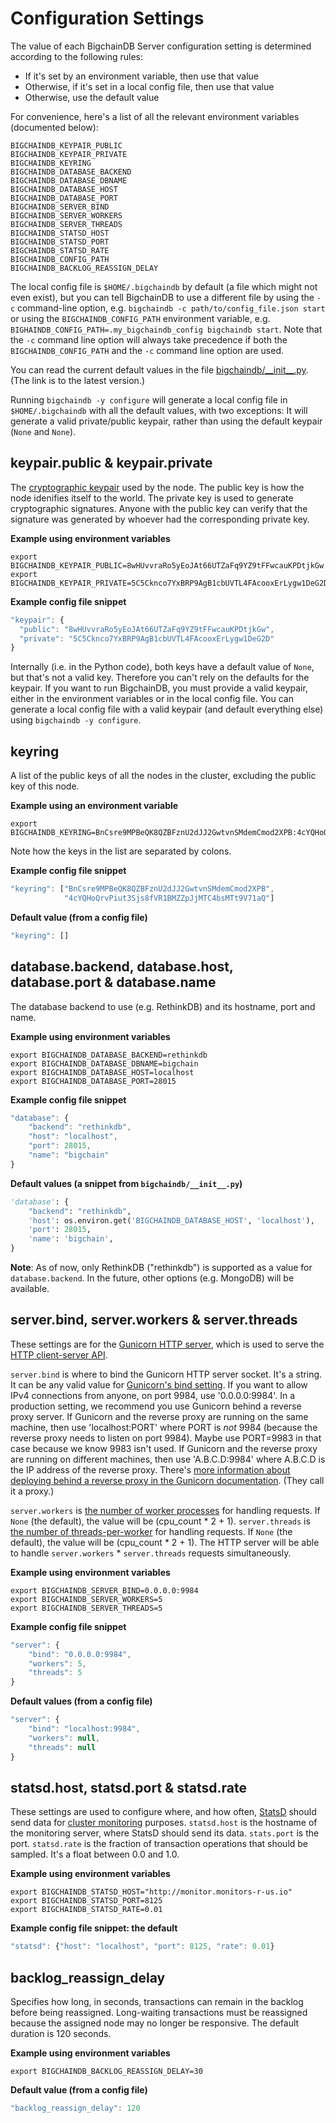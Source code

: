 # Configuration Settings

The value of each BigchainDB Server configuration setting is determined according to the following rules:

* If it's set by an environment variable, then use that value
* Otherwise, if it's set in a local config file, then use that value
* Otherwise, use the default value

For convenience, here's a list of all the relevant environment variables (documented below):

`BIGCHAINDB_KEYPAIR_PUBLIC`<br>
`BIGCHAINDB_KEYPAIR_PRIVATE`<br>
`BIGCHAINDB_KEYRING`<br>
`BIGCHAINDB_DATABASE_BACKEND`<br>
`BIGCHAINDB_DATABASE_DBNAME`<br>
`BIGCHAINDB_DATABASE_HOST`<br>
`BIGCHAINDB_DATABASE_PORT`<br>
`BIGCHAINDB_SERVER_BIND`<br>
`BIGCHAINDB_SERVER_WORKERS`<br>
`BIGCHAINDB_SERVER_THREADS`<br>
`BIGCHAINDB_STATSD_HOST`<br>
`BIGCHAINDB_STATSD_PORT`<br>
`BIGCHAINDB_STATSD_RATE`<br>
`BIGCHAINDB_CONFIG_PATH`<br>
`BIGCHAINDB_BACKLOG_REASSIGN_DELAY`<br>

The local config file is `$HOME/.bigchaindb` by default (a file which might not even exist), but you can tell BigchainDB to use a different file by using the `-c` command-line option, e.g. `bigchaindb -c path/to/config_file.json start`
or using the `BIGCHAINDB_CONFIG_PATH` environment variable, e.g. `BIGHAINDB_CONFIG_PATH=.my_bigchaindb_config bigchaindb start`.
Note that the `-c` command line option will always take precedence if both the `BIGCHAINDB_CONFIG_PATH` and the `-c` command line option are used.

You can read the current default values in the file [bigchaindb/\_\_init\_\_.py](https://github.com/bigchaindb/bigchaindb/blob/master/bigchaindb/__init__.py). (The link is to the latest version.)

Running `bigchaindb -y configure` will generate a local config file in `$HOME/.bigchaindb` with all the default values, with two exceptions: It will generate a valid private/public keypair, rather than using the default keypair (`None` and `None`).


## keypair.public & keypair.private

The [cryptographic keypair](../appendices/cryptography.html) used by the node. The public key is how the node idenifies itself to the world. The private key is used to generate cryptographic signatures. Anyone with the public key can verify that the signature was generated by whoever had the corresponding private key.

**Example using environment variables**
```text
export BIGCHAINDB_KEYPAIR_PUBLIC=8wHUvvraRo5yEoJAt66UTZaFq9YZ9tFFwcauKPDtjkGw
export BIGCHAINDB_KEYPAIR_PRIVATE=5C5Cknco7YxBRP9AgB1cbUVTL4FAcooxErLygw1DeG2D
```

**Example config file snippet**
```js
"keypair": {
  "public": "8wHUvvraRo5yEoJAt66UTZaFq9YZ9tFFwcauKPDtjkGw",
  "private": "5C5Cknco7YxBRP9AgB1cbUVTL4FAcooxErLygw1DeG2D"
}
```

Internally (i.e. in the Python code), both keys have a default value of `None`, but that's not a valid key. Therefore you can't rely on the defaults for the keypair. If you want to run BigchainDB, you must provide a valid keypair, either in the environment variables or in the local config file. You can generate a local config file with a valid keypair (and default everything else) using `bigchaindb -y configure`.


## keyring

A list of the public keys of all the nodes in the cluster, excluding the public key of this node. 

**Example using an environment variable**
```text
export BIGCHAINDB_KEYRING=BnCsre9MPBeQK8QZBFznU2dJJ2GwtvnSMdemCmod2XPB:4cYQHoQrvPiut3Sjs8fVR1BMZZpJjMTC4bsMTt9V71aQ
```

Note how the keys in the list are separated by colons.

**Example config file snippet**
```js
"keyring": ["BnCsre9MPBeQK8QZBFznU2dJJ2GwtvnSMdemCmod2XPB", 
            "4cYQHoQrvPiut3Sjs8fVR1BMZZpJjMTC4bsMTt9V71aQ"]
```

**Default value (from a config file)**
```js
"keyring": []
```


## database.backend, database.host, database.port & database.name

The database backend to use (e.g. RethinkDB) and its hostname, port and name.

**Example using environment variables**
```text
export BIGCHAINDB_DATABASE_BACKEND=rethinkdb
export BIGCHAINDB_DATABASE_DBNAME=bigchain
export BIGCHAINDB_DATABASE_HOST=localhost
export BIGCHAINDB_DATABASE_PORT=28015
```

**Example config file snippet**
```js
"database": {
    "backend": "rethinkdb",
    "host": "localhost",
    "port": 28015,
    "name": "bigchain"
}
```

**Default values (a snippet from `bigchaindb/__init__.py`)**
```python
'database': {
    "backend": "rethinkdb",
    'host': os.environ.get('BIGCHAINDB_DATABASE_HOST', 'localhost'),
    'port': 28015,
    'name': 'bigchain',
}
```

**Note**: As of now, only RethinkDB ("rethinkdb") is supported as a value for `database.backend`. In
the future, other options (e.g. MongoDB) will be available.


## server.bind, server.workers & server.threads

These settings are for the [Gunicorn HTTP server](http://gunicorn.org/), which is used to serve the [HTTP client-server API](../drivers-clients/http-client-server-api.html).

`server.bind` is where to bind the Gunicorn HTTP server socket. It's a string. It can be any valid value for [Gunicorn's bind setting](http://docs.gunicorn.org/en/stable/settings.html#bind). If you want to allow IPv4 connections from anyone, on port 9984, use '0.0.0.0:9984'. In a production setting, we recommend you use Gunicorn behind a reverse proxy server. If Gunicorn and the reverse proxy are running on the same machine, then use 'localhost:PORT' where PORT is _not_ 9984 (because the reverse proxy needs to listen on port 9984). Maybe use PORT=9983 in that case because we know 9983 isn't used. If Gunicorn and the reverse proxy are running on different machines, then use 'A.B.C.D:9984' where A.B.C.D is the IP address of the reverse proxy. There's [more information about deploying behind a reverse proxy in the Gunicorn documentation](http://docs.gunicorn.org/en/stable/deploy.html). (They call it a proxy.)

`server.workers` is [the number of worker processes](http://docs.gunicorn.org/en/stable/settings.html#workers) for handling requests. If `None` (the default), the value will be (cpu_count * 2 + 1). `server.threads` is [the number of threads-per-worker](http://docs.gunicorn.org/en/stable/settings.html#threads) for handling requests. If `None` (the default), the value will be (cpu_count * 2 + 1). The HTTP server will be able to handle `server.workers` * `server.threads` requests simultaneously.

**Example using environment variables**
```text
export BIGCHAINDB_SERVER_BIND=0.0.0.0:9984
export BIGCHAINDB_SERVER_WORKERS=5
export BIGCHAINDB_SERVER_THREADS=5
```

**Example config file snippet**
```js
"server": {
    "bind": "0.0.0.0:9984",
    "workers": 5,
    "threads": 5
}
```

**Default values (from a config file)**
```js
"server": {
    "bind": "localhost:9984",
    "workers": null,
    "threads": null
}
```


## statsd.host, statsd.port & statsd.rate

These settings are used to configure where, and how often, [StatsD](https://github.com/etsy/statsd) should send data for [cluster monitoring](../clusters-feds/monitoring.html) purposes. `statsd.host` is the hostname of the monitoring server, where StatsD should send its data. `stats.port` is the port. `statsd.rate` is the fraction of transaction operations that should be sampled. It's a float between 0.0 and 1.0.

**Example using environment variables**
```text
export BIGCHAINDB_STATSD_HOST="http://monitor.monitors-r-us.io"
export BIGCHAINDB_STATSD_PORT=8125
export BIGCHAINDB_STATSD_RATE=0.01
```

**Example config file snippet: the default**
```js
"statsd": {"host": "localhost", "port": 8125, "rate": 0.01}
```

## backlog_reassign_delay

Specifies how long, in seconds, transactions can remain in the backlog before being reassigned.  Long-waiting transactions must be reassigned because the assigned node may no longer be responsive.  The default duration is 120 seconds.

**Example using environment variables**
```text
export BIGCHAINDB_BACKLOG_REASSIGN_DELAY=30
``` 

**Default value (from a config file)**
```js
"backlog_reassign_delay": 120 
```
